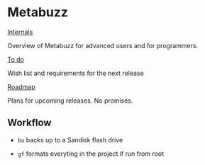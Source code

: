 # Metabuzz

[Internals](internals.html)

Overview of Metabuzz for advanced users and for programmers.

[To do](todo.html)

Wish list and requirements for the next release

[Roadmap](roadmap.html)

Plans for upcoming releases. No promises.

## Workflow

* `bu` backs up to a Sandisk flash drive

* `gf` formats everyting in the project if run from root


